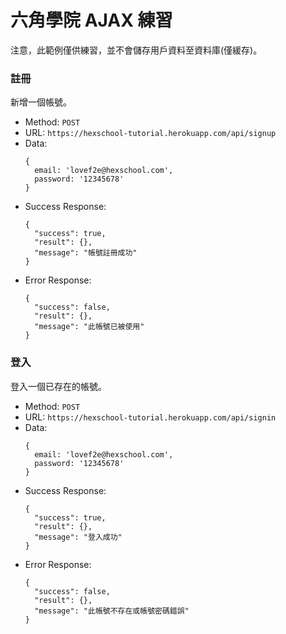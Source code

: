 
# 六角學院 AJAX 練習

注意，此範例僅供練習，並不會儲存用戶資料至資料庫(僅緩存)。

### 註冊

新增一個帳號。

- Method: `POST`
- URL: `https://hexschool-tutorial.herokuapp.com/api/signup`
- Data:
  ```
  {
    email: 'lovef2e@hexschool.com',
    password: '12345678'
  }
  ```
- Success Response:
  ```
  {
    "success": true,
    "result": {},
    "message": "帳號註冊成功"
  }
  ```
- Error Response:
  ```
  {
    "success": false,
    "result": {},
    "message": "此帳號已被使用"
  }
  ```


### 登入

登入一個已存在的帳號。

- Method: `POST`
- URL: `https://hexschool-tutorial.herokuapp.com/api/signin`
- Data:
  ```
  {
    email: 'lovef2e@hexschool.com',
    password: '12345678'
  }
  ```
- Success Response:
  ```
  {
    "success": true,
    "result": {},
    "message": "登入成功"
  }
  ```
- Error Response:
  ```
  {
    "success": false,
    "result": {},
    "message": "此帳號不存在或帳號密碼錯誤"
  }
  ```
